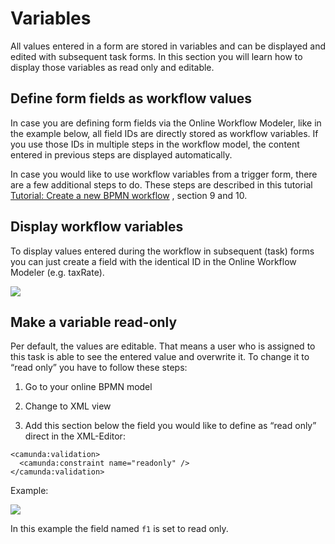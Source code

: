 # Variables

All values entered in a form are stored in variables and can be displayed and edited with subsequent task forms. In this section you will learn how to display those variables as read only and editable.

## Define form fields as workflow values

In case you are defining form fields via the Online Workflow Modeler, like in the example below, all field IDs are directly stored as workflow variables. If you use those IDs in multiple steps in the workflow model, the content entered in previous steps are displayed automatically.

In case you would like to use workflow variables from a trigger form, there are a few additional steps to do. These steps are described in this tutorial [Tutorial: Create a new BPMN workflow](https://logabit.atlassian.net/wiki/spaces/DEVEX/pages/2151285278/Tutorial%3A+Create+a+new+BPMN+workflow) , section 9 and 10.

## Display workflow variables

To display values entered during the workflow in subsequent (task) forms you can just create a field with the identical ID in the Online Workflow Modeler (e.g. taxRate).

![](https://logabit.atlassian.net/wiki/download/attachments/2151288687/Bildschirmfoto%202021-10-20%20um%2015.12.59.png?api=v2)

## Make a variable read-only

Per default, the values are editable. That means a user who is assigned to this task is able to see the entered value and overwrite it. To change it to “read only” you have to follow these steps:

1.  Go to your online BPMN model
    
2.  Change to XML view
    
3.  Add this section below the field you would like to define as “read only” direct in the XML-Editor:
    

```
<camunda:validation>
  <camunda:constraint name="readonly" />
</camunda:validation>
```

Example:

![](https://logabit.atlassian.net/wiki/download/attachments/2151288687/Bildschirmfoto%202021-10-25%20um%2017.11.15.png?api=v2)

In this example the field named `f1` is set to read only.
